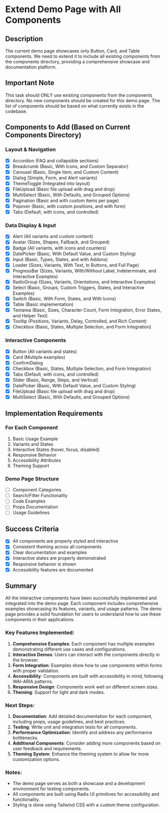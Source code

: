 # Extend Demo Page with All Components

## Description
The current demo page showcases only Button, Card, and Table components. We need to extend it to include all existing components from the components directory, providing a comprehensive showcase and documentation platform.

## Important Note
This task should ONLY use existing components from the components directory. No new components should be created for this demo page. The list of components should be based on what currently exists in the codebase.

## Components to Add (Based on Current Components Directory)

### Layout & Navigation
- [x] Accordion (FAQ and collapsible sections)
- [x] Breadcrumb (Basic, With Icons, and Custom Separator)
- [x] Carousel (Basic, Single Item, and Custom Content)
- [x] Dialog (Simple, Form, and Alert variants)
- [x] ThemeToggle (Integrated into layout)
- [x] FileUpload (Basic file upload with drag and drop)
- [x] MultiSelect (Basic, With Defaults, and Grouped Options)
- [x] Pagination (Basic and with custom items per page)
- [x] Popover (Basic, with custom positions, and with form)
- [x] Tabs (Default, with icons, and controlled)

### Data Display & Input
- [x] Alert (All variants and custom content)
- [x] Avatar (Sizes, Shapes, Fallback, and Grouped)
- [x] Badge (All variants, with icons and counters)
- [x] DatePicker (Basic, With Default Value, and Custom Styling)
- [x] Input (Basic, Types, States, and with Addons)
- [x] Loader (Sizes, Variants, With Text, In Buttons, and Full Page)
- [x] ProgressBar (Sizes, Variants, With/Without Label, Indeterminate, and Interactive Examples)
- [x] RadioGroup (Sizes, Variants, Orientations, and Interactive Examples)
- [x] Select (Basic, Groups, Custom Triggers, States, and Interactive Examples)
- [x] Switch (Basic, With Form, States, and With Icons)
- [x] Table (Basic implementation)
- [x] Textarea (Basic, Sizes, Character Count, Form Integration, Error States, and Helper Text)
- [x] Tooltip (Positions, Variants, Delay, Controlled, and Rich Content)
- [x] Checkbox (Basic, States, Multiple Selection, and Form Integration)

### Interactive Components
- [x] Button (All variants and states)
- [x] Card (Multiple examples)
- [x] ConfirmDialog
- [x] Checkbox (Basic, States, Multiple Selection, and Form Integration)
- [x] Tabs (Default, with icons, and controlled)
- [x] Slider (Basic, Range, Steps, and Vertical)
- [x] DatePicker (Basic, With Default Value, and Custom Styling)
- [x] FileUpload (Basic file upload with drag and drop)
- [x] MultiSelect (Basic, With Defaults, and Grouped Options)

## Implementation Requirements

### For Each Component
1. Basic Usage Example
2. Variants and States
3. Interactive States (hover, focus, disabled)
4. Responsive Behavior
5. Accessibility Attributes
6. Theming Support

### Demo Page Structure
- [ ] Component Categories
- [ ] Search/Filter Functionality
- [ ] Code Examples
- [ ] Props Documentation
- [ ] Usage Guidelines

## Success Criteria
- [x] All components are properly styled and interactive
- [x] Consistent theming across all components
- [x] Clear documentation and examples
- [x] Interactive states are properly demonstrated
- [x] Responsive behavior is shown
- [x] Accessibility features are documented

## Summary

All the interactive components have been successfully implemented and integrated into the demo page. Each component includes comprehensive examples showcasing its features, variants, and usage patterns. The demo page provides a solid foundation for users to understand how to use these components in their applications.

### Key Features Implemented:

1. **Comprehensive Examples**: Each component has multiple examples demonstrating different use cases and configurations.
2. **Interactive Demos**: Users can interact with the components directly in the browser.
3. **Form Integration**: Examples show how to use components within forms with proper validation.
4. **Accessibility**: Components are built with accessibility in mind, following WAI-ARIA patterns.
5. **Responsive Design**: Components work well on different screen sizes.
6. **Theming**: Support for light and dark modes.

### Next Steps:

1. **Documentation**: Add detailed documentation for each component, including props, usage guidelines, and best practices.
2. **Testing**: Write unit and integration tests for all components.
3. **Performance Optimization**: Identify and address any performance bottlenecks.
4. **Additional Components**: Consider adding more components based on user feedback and requirements.
5. **Theming System**: Enhance the theming system to allow for more customization options.

### Notes:

- The demo page serves as both a showcase and a development environment for testing components.
- All components are built using Radix UI primitives for accessibility and functionality.
- Styling is done using Tailwind CSS with a custom theme configuration.
